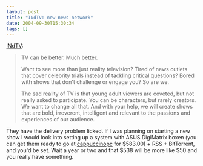 ```yaml
---
layout: post
title: "INdTV: new news network"
date: 2004-09-30T15:30:34
tags: []
---
```


[INdTV][1]:

>   TV can be better. Much better.
> 
> Want to see more than just reality television? Tired of news outlets that cover celebrity trials instead of tackling critical questions? Bored with shows that don't challenge or engage you? So are we.
> 
> The sad reality of TV is that young adult viewers are coveted, but not really asked to participate. You can be characters, but rarely creators. We want to change all that. And with your help, we will create shows that are bold, irreverent, intelligent and relevant to the passions and experiences of our audience.  

They have the delivery problem licked. If I was planning on starting a new show I would look into setting up a system with ASUS DigiMatrix boxen (you can get them ready to go at [cappuccinopc][2] for $583.00) + RSS + BitTorrent, and you'd be set. Wait a year or two and that $538 will be more like $50 and you really have something.

   [1]: http://www.indtv.tv/
   [2]: http://www.cappuccinopc.com/customize.asp?ModelID=1800



